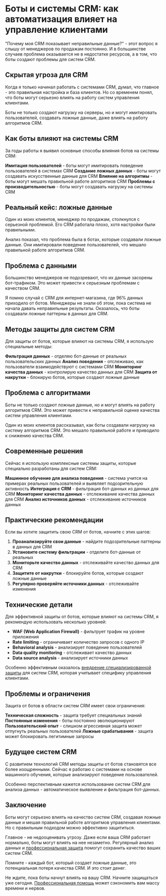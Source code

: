 # Боты и системы CRM: как автоматизация влияет на управление клиентами

"Почему моя CRM показывает неправильные данные?" - этот вопрос я слышу от менеджеров по продажам постоянно. И в большинстве случаев проблема оказывается не в недостатке ресурсов, а в том, что боты создают проблемы для систем CRM.

## Скрытая угроза для CRM

Когда я только начинал работать с системами CRM, думал, что главное - это правильная настройка и база клиентов. Но со временем понял, что боты могут серьезно влиять на работу систем управления клиентами.

Боты не только создают нагрузку на серверы, но и могут имитировать пользователей, создавать ложные данные, даже влиять на работу алгоритмов CRM.

## Как боты влияют на системы CRM

За годы работы я выявил основные способы влияния ботов на системы CRM:

**Имитация пользователей** - боты могут имитировать поведение пользователей в системах CRM
**Создание ложных данных** - боты могут создавать искусственные данные для CRM
**Влияние на алгоритмы** - боты могут мешать правильной работе алгоритмов CRM
**Проблемы с производительностью** - боты могут создавать нагрузку на системы CRM

## Реальный кейс: ложные данные

Один из моих клиентов, менеджер по продажам, столкнулся с серьезной проблемой. Его CRM работала плохо, хотя настройки были правильными.

Анализ показал, что проблема была в ботах, которые создавали ложные данные. Они имитировали поведение пользователей, что мешало правильной работе алгоритмов CRM.

## Проблема с данными

Большинство менеджеров не подозревают, что их данные засорены бот-трафиком. Это может привести к серьезным проблемам с качеством CRM.

Я помню случай с CRM для интернет-магазина, где 96% данных приходило от ботов. Менеджеры не знали об этом, пока система не начала давать неправильные результаты. Оказалось, что боты создавали ложные паттерны в данных для CRM.

## Методы защиты для систем CRM

Для защиты от ботов, которые влияют на системы CRM, я использую специальные методы:

**Фильтрация данных** - отделяю бот-данные от реальных пользовательских данных
**Анализ поведения** - отслеживаю, как пользователи взаимодействуют с системами CRM
**Мониторинг качества данных** - контролирую качество данных для CRM
**Защита от накрутки** - блокирую ботов, которые создают ложные данные

## Проблема с алгоритмами

Боты не только создают ложные данные, но и могут влиять на работу алгоритмов CRM. Это может привести к неправильной оценке качества систем управления клиентами.

Один из моих клиентов рассказывал, как боты создавали нагрузку на систему алгоритмов CRM. Это мешало правильной работе и приводило к снижению качества CRM.

## Современные решения

Сейчас я использую комплексные системы защиты, которые специально разработаны для систем CRM:

**Машинное обучение для анализа поведения** - система учится на примерах реальных пользователей и выявляет подозрительную активность
**Интеграция с CRM** - фильтрация бот-данных из данных для CRM
**Мониторинг качества данных** - отслеживание качества данных для CRM
**Анализ источников данных** - отслеживание источников данных

## Практические рекомендации

Если вы хотите защитить свою CRM от ботов, начните с этих шагов:

1. **Проанализируйте свои данные** - найдите подозрительные паттерны в данных для CRM
2. **Установите систему фильтрации** - отделите бот-данные от реальных
3. **Мониторьте качество данных** - отслеживайте качество данных для CRM
4. **Защитите от накрутки** - блокируйте ботов, которые создают ложные данные
5. **Регулярно проверяйте источники данных** - отслеживайте изменения

## Технические детали

Для эффективной защиты от ботов, которые влияют на системы CRM, я рекомендую использовать несколько уровней:

- **WAF (Web Application Firewall)** - фильтрует трафик на уровне приложения
- **Rate limiting** - ограничивает количество запросов с одного IP
- **Behavioral analysis** - анализирует поведение пользователей
- **Data quality monitoring** - отслеживает качество данных
- **Data source analysis** - анализирует источники данных

Особенно эффективным оказалось [внедрение специализированной защиты](https://progaem.com/ustanovka-antibота-usluga-po-zashhite-ot-botов-vashih-sajtов-na-различных-cms-системах.html) для систем CRM, которая учитывает специфику управления клиентами.

## Проблемы и ограничения

Защита от ботов в области систем CRM имеет свои ограничения:

**Техническая сложность** - защита требует специальных знаний
**Постоянные изменения** - боты постоянно эволюционируют
**Пользовательский опыт** - слишком агрессивная защита может отпугнуть реальных пользователей
**Ложные срабатывания** - защита может блокировать легитимные запросы

## Будущее систем CRM

С развитием технологий CRM методы защиты от ботов становятся все более изощренными. Сейчас я работаю с системами на основе машинного обучения, которые анализируют поведение пользователей.

Особенно перспективным кажется использование систем CRM для анализа данных - автоматическое выявление и фильтрация бот-данных.

## Заключение

Боты могут серьезно влиять на качество систем CRM, создавая ложные данные и мешая правильной работе алгоритмов управления клиентами. Но с правильным подходом можно эффективно защититься.

Главное - не недооценивать угрозу. Даже если ваша CRM работает нормально, боты могут влиять на нее незаметно. Регулярный анализ данных и [профессиональная защита](https://progaem.com/ustanovka-antibота-usluga-po-zashhite-ot-botов-vashih-sajtов-na-различных-cms-системах.html) помогут сохранить качество ваших систем CRM.

Помните - каждый бот, который создает ложные данные, это потенциальная потеря качества CRM. И это стоит денег.

Не ждите, пока боты начнут влиять на вашу CRM. Начните защищаться уже сегодня. [Профессиональная помощь](https://progaem.com/ustanovka-antibота-usluga-po-zashhite-ot-botов-vashih-sajtов-na-различных-cms-системах.html) может сэкономить вам массу времени и нервов.
